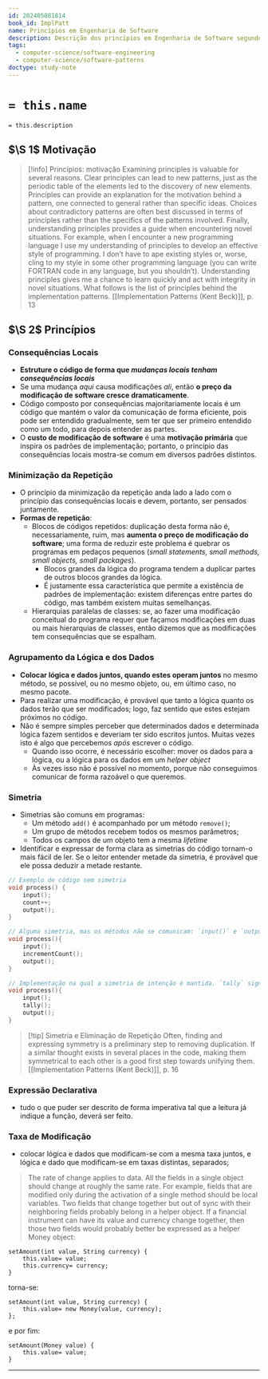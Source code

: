 ```yaml
---
id: 202405081814
book_id: ImplPatt
name: Princípios em Engenharia de Software
description: Descrição dos princípios em Engenharia de Software segundo Kent Beck (Implementation Patterns)
tags:
  - computer-science/software-engineering
  - computer-science/software-patterns
doctype: study-note
---
```

# `= this.name`
`= this.description`

## $\S 1$ Motivação

> [!info] Princípios: motivação
> Examining principles is valuable for several reasons. Clear principles can lead to new patterns, just as the periodic table of the elements led to the discovery of new elements. Principles can provide an explanation for the motivation behind a pattern, one connected to general rather than specific ideas. Choices about contradictory patterns are often best discussed in terms of principles rather than the specifics of the patterns involved. Finally, understanding principles provides a guide when encountering novel situations. 
> For example, when I encounter a new programming language I use my understanding of principles to develop an effective style of programming. I don’t have to ape existing styles or, worse, cling to my style in some other programming language (you can write FORTRAN code in any language, but you shouldn’t). Understanding principles gives me a chance to learn quickly and act with integrity in novel situations. What follows is the list of principles behind the implementation patterns.
> [[Implementation Patterns (Kent Beck)]], p. 13

## $\S 2$ Princípios
### Consequências Locais
- **Estruture o código de forma que *mudanças locais tenham consequências locais***
- Se uma mudança *aqui* causa modificações *ali*, então **o preço da modificação de software cresce dramaticamente**.
- Código composto por consequências majoritariamente locais é um código que mantém o valor da comunicação de forma eficiente, pois pode ser entendido gradualmente, sem ter que ser primeiro entendido como um todo, para depois entender as partes.
- O **custo de modificação de software** é uma **motivação primária** que inspira os padrões de implementação; portanto, o princípio das consequências locais mostra-se comum em diversos padrões distintos.

### Minimização da Repetição
- O princípio da minimização da repetição anda lado a lado com o princípio das consequências locais e devem, portanto, ser pensados juntamente.
- **Formas de repetição**:
	- Blocos de códigos repetidos: duplicação desta forma não é, necessariamente, ruim, mas **aumenta o preço de modificação do software**; uma forma de reduzir este problema é quebrar os programas em pedaços pequenos (*small statements, small methods, small objects, small packages*).
		- Blocos grandes da lógica do programa tendem a duplicar partes de outros blocos grandes da lógica.
		- É justamente essa característica que permite a existência de padrões de implementação: existem diferenças entre partes do código, mas também existem muitas semelhanças.
	- Hierarquias paralelas de classes: se, ao fazer uma modificação conceitual do programa requer que façamos modificações em duas ou mais hierarquias de classes, então dizemos que as modificações tem consequências que se espalham.


### Agrupamento da Lógica e dos Dados
- **Colocar lógica e dados juntos, quando estes operam juntos** no mesmo método, se possível, ou no mesmo objeto, ou, em último caso, no mesmo pacote.
- Para realizar uma modificação, é provável que tanto a lógica quanto os dados terão que ser modificados; logo, faz sentido que estes estejam próximos no código.
- Não é sempre simples perceber que determinados dados e determinada lógica fazem sentidos e deveriam ter sido escritos juntos. Muitas vezes isto é algo que percebemos *após* escrever o código.
	- Quando isso ocorre, é necessário escolher: mover os dados para a lógica, ou a lógica para os dados em um *helper object*
	- Às vezes isso não é possível no momento, porque não conseguimos comunicar de forma razoável o que queremos.


### Simetria
- Simetrias são comuns em programas:
	- Um método `add()` é acompanhado por um método `remove()`;
	- Um grupo de métodos recebem todos os mesmos parâmetros;
	- Todos os campos de um objeto tem a mesma *lifetime*
- Identificar e expressar de forma clara as simetrias do código tornam-o mais fácil de ler. Se o leitor entender metade da simetria, é provável que ele possa deduzir a metade restante.

```C
// Exemplo de código sem simetria
void process() {
	input();
	count++;
	output();
}
```

```C
// Alguma simetria, mas os métodos não se comunicam: `input()` e `output()` são operações nomeadas por sua intenção, isto é, pelo que fazem, enquanto `incrementCount()` é nomeado de acordo com sua implementação.
void process(){
	input();
	incrementCount();
	output();
}
```

```C
// Implementação na qual a simetria de intenção é mantida. `tally` significa registrar o score ou valor atual de um variável
void process(){
	input();
	tally();
	output();
}
```

> [!tip] Simetria e Eliminação de Repetição
> Often, finding and expressing symmetry is a preliminary step to removing duplication. If a similar thought exists in several places in the code, making them symmetrical to each other is a good first step towards unifying them.
> [[Implementation Patterns (Kent Beck)]], p. 16

### Expressão Declarativa
-  tudo o que puder ser descrito de forma imperativa tal que a leitura já indique a função, deverá ser feito.


### Taxa de Modificação
- colocar lógica e dados que modificam-se com a mesma taxa juntos, e lógica e dado que modificam-se em taxas distintas, separados;

> The rate of change applies to data. All the fields in a single object should change at roughly the same rate. For example, fields that are modified only during the activation of a single method should be local variables. Two fields that change together but out of sync with their neighboring fields probably belong in a helper object. If a financial instrument can have its value and currency change together, then those two fields would probably better be expressed as a helper Money object: 

```
setAmount(int value, String currency) { 
	this.value= value; 
	this.currency= currency; 
} 
```

torna-se:
```
setAmount(int value, String currency) { 
	this.value= new Money(value, currency); 
};
```

e por fim:
```
setAmount(Money value) { 
	this.value= value; 
}
```

---



